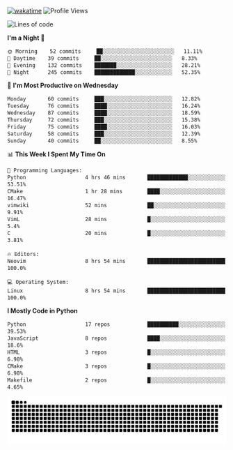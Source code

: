 [![wakatime](https://wakatime.com/badge/user/b920b284-3cde-4cd4-b72e-f7f22d050b16.svg)](https://wakatime.com/@b920b284-3cde-4cd4-b72e-f7f22d050b16)
![Profile Views](http://img.shields.io/badge/Profile%20Views-4586-blue)
<!--START_SECTION:waka-->
![Lines of code](https://img.shields.io/badge/From%20Hello%20World%20I%27ve%20Written--430%20Thousand%20lines%20of%20code-blue)

**I'm a Night 🦉** 

```text
🌞 Morning    52 commits     ██░░░░░░░░░░░░░░░░░░░░░░░   11.11% 
🌆 Daytime    39 commits     ██░░░░░░░░░░░░░░░░░░░░░░░   8.33% 
🌃 Evening    132 commits    ███████░░░░░░░░░░░░░░░░░░   28.21% 
🌙 Night      245 commits    █████████████░░░░░░░░░░░░   52.35%

```
📅 **I'm Most Productive on Wednesday** 

```text
Monday       60 commits     ███░░░░░░░░░░░░░░░░░░░░░░   12.82% 
Tuesday      76 commits     ████░░░░░░░░░░░░░░░░░░░░░   16.24% 
Wednesday    87 commits     ████░░░░░░░░░░░░░░░░░░░░░   18.59% 
Thursday     72 commits     ███░░░░░░░░░░░░░░░░░░░░░░   15.38% 
Friday       75 commits     ████░░░░░░░░░░░░░░░░░░░░░   16.03% 
Saturday     58 commits     ███░░░░░░░░░░░░░░░░░░░░░░   12.39% 
Sunday       40 commits     ██░░░░░░░░░░░░░░░░░░░░░░░   8.55%

```


📊 **This Week I Spent My Time On** 

```text
💬 Programming Languages: 
Python                   4 hrs 46 mins       █████████████░░░░░░░░░░░░   53.51% 
CMake                    1 hr 28 mins        ████░░░░░░░░░░░░░░░░░░░░░   16.47% 
vimwiki                  52 mins             ██░░░░░░░░░░░░░░░░░░░░░░░   9.91% 
VimL                     28 mins             █░░░░░░░░░░░░░░░░░░░░░░░░   5.4% 
C                        20 mins             █░░░░░░░░░░░░░░░░░░░░░░░░   3.81%

🔥 Editors: 
Neovim                   8 hrs 54 mins       █████████████████████████   100.0%

💻 Operating System: 
Linux                    8 hrs 54 mins       █████████████████████████   100.0%

```

**I Mostly Code in Python** 

```text
Python                   17 repos            ██████████░░░░░░░░░░░░░░░   39.53% 
JavaScript               8 repos             ████░░░░░░░░░░░░░░░░░░░░░   18.6% 
HTML                     3 repos             █░░░░░░░░░░░░░░░░░░░░░░░░   6.98% 
CMake                    3 repos             █░░░░░░░░░░░░░░░░░░░░░░░░   6.98% 
Makefile                 2 repos             █░░░░░░░░░░░░░░░░░░░░░░░░   4.65%

```



<!--END_SECTION:waka-->
![Snake animation](https://raw.githubusercontent.com/timmypidashev/timmypidashev/main/commits.svg)
